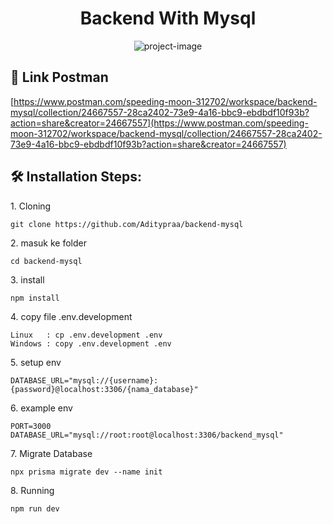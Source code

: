 <h1 align="center" id="title">Backend With Mysql</h1>

<p align="center"><img src="https://socialify.git.ci/Aditypraa/backend-mysql/image?description=1&amp;descriptionEditable=ExpressJs%20%2B%20Prisma%20%2B%20Mysql&amp;forks=1&amp;issues=1&amp;language=1&amp;name=1&amp;owner=1&amp;pulls=1&amp;stargazers=1&amp;theme=Light" alt="project-image"></p>

<h2>🚀 Link Postman</h2>

[https://www.postman.com/speeding-moon-312702/workspace/backend-mysql/collection/24667557-28ca2402-73e9-4a16-bbc9-ebdbdf10f93b?action=share&creator=24667557](https://www.postman.com/speeding-moon-312702/workspace/backend-mysql/collection/24667557-28ca2402-73e9-4a16-bbc9-ebdbdf10f93b?action=share&creator=24667557)

<h2>🛠️ Installation Steps:</h2>

<p>1. Cloning</p>

```
git clone https://github.com/Aditypraa/backend-mysql
```

<p>2. masuk ke folder</p>

```
cd backend-mysql
```

<p>3. install</p>

```
npm install
```

<p>4. copy file .env.development</p>

```
Linux   : cp .env.development .env
Windows : copy .env.development .env
```

<p>5. setup env</p>

```
DATABASE_URL="mysql://{username}:{password}@localhost:3306/{nama_database}"
```

<p>6. example env</p>

```
PORT=3000
DATABASE_URL="mysql://root:root@localhost:3306/backend_mysql"
```

<p>7. Migrate Database</p>

```
npx prisma migrate dev --name init
```

<p>8. Running</p>

```
npm run dev
```
